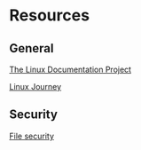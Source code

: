 # Resources

## General

[The Linux Documentation Project](https://tldp.org/)

[Linux Journey](https://linuxjourney.com/)

## Security

[File security](https://tldp.org/LDP/intro-linux/html/sect_03_04.html)